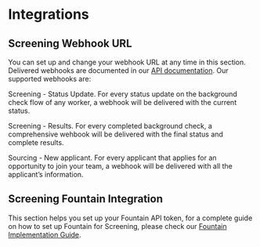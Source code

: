 # Integrations

## Screening Webhook URL
You can set up and change your webhook URL at any time in this section. Delivered webhooks are documented in our [API documentation](/docs/turn-api/ZG9jOjE1ODgwNTQ0-overview). Our supported webhooks are:

Screening - Status Update. For every status update on the background check flow of any worker, a webhook will be delivered with the current status.

Screening - Results. For every completed background check, a comprehensive wehbook will be delivered with the final status and complete results. 

Sourcing - New applicant. For every applicant that applies for an opportunity to join your team, a webhook will be delivered with all the applicant’s information.

## Screening Fountain Integration
This section helps you set up your Fountain API token, for a complete guide on how to set up Fountain for Screening, please check our [Fountain Implementation Guide](/docs/turn-api/ZG9jOjE1NzEyOTky-different-levels-of-integrations#fountain-integration).